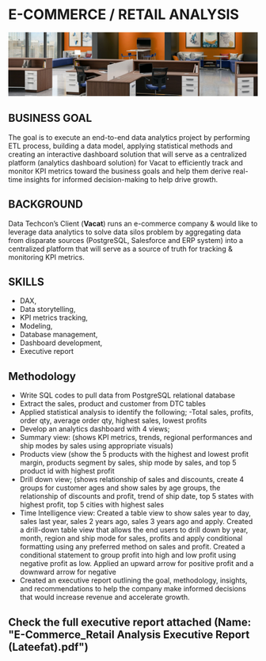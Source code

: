 # E-COMMERCE / RETAIL ANALYSIS
![](intro_image.png)

## BUSINESS GOAL
The goal is to execute an end-to-end data analytics project by performing
ETL process, building a data model, applying statistical methods and
creating an interactive dashboard solution that will serve as a centralized
platform (analytics dashboard solution) for Vacat to efficiently track and
monitor KPI metrics toward the business goals and help them derive
real-time insights for informed decision-making to help drive growth.

## BACKGROUND
Data Techcon’s Client (**Vacat**) runs an e-commerce company & would like to leverage
data analytics to solve data silos problem by aggregating data from disparate sources
(PostgreSQL, Salesforce and ERP system) into a centralized platform that will serve as
a source of truth for tracking & monitoring KPI metrics.
## SKILLS 
- DAX,
- Data storytelling,
- KPI metrics tracking,
- Modeling,
- Database management,
- Dashboard development,
- Executive report
## Methodology
- Write SQL codes to pull data from PostgreSQL relational database
- Extract the sales, product and customer from DTC tables
- Applied statistical analysis to identify the following;
   -Total sales, profits, order qty, average order qty, highest sales, lowest profits
- Develop an analytics dashboard with 4 views;
- Summary view: (shows KPI metrics, trends, regional performances and ship modes by
sales using appropriate visuals)
- Products view (show the 5 products with the highest and lowest profit margin, products
segment by sales, ship mode by sales, and top 5 product id with highest profit
- Drill down view; (shows relationship of sales and discounts, create 4 groups for customer
ages and show sales by age
groups, the relationship of discounts and profit, trend of ship date, top 5 states with highest
profit, top 5 cities with highest sales
- Time Intelligence view: Created a table view to show sales year to day, sales last year, sales
2 years ago, sales 3 years ago and apply. Created a drill-down table view that allows the
end users to drill down by year, month, region and ship mode for sales, profits and
apply conditional formatting using any preferred method on sales and profit. Created
a conditional statement to group profit into high and low profit using negative profit as
low. Applied an upward arrow for positive profit and a downward arrow for negative
- Created an executive report outlining the goal, methodology, insights, and recommendations
to help the company make informed decisions that would increase revenue and accelerate
growth.

## Check the full executive report attached (Name: "E-Commerce_Retail Analysis Executive Report (Lateefat).pdf")

